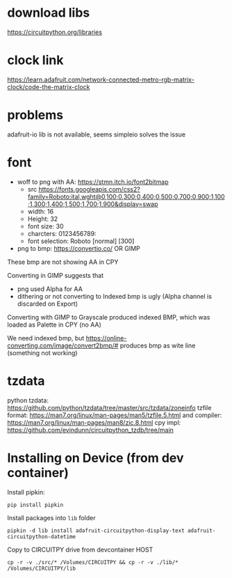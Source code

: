 # download libs

https://circuitpython.org/libraries

# clock link

https://learn.adafruit.com/network-connected-metro-rgb-matrix-clock/code-the-matrix-clock

# problems

adafruit-io lib is not available, seems simpleio solves the issue

# font 

- woff to png with AA: https://stmn.itch.io/font2bitmap
    - src https://fonts.googleapis.com/css2?family=Roboto:ital,wght@0,100;0,300;0,400;0,500;0,700;0,900;1,100;1,300;1,400;1,500;1,700;1,900&display=swap
    - width: 16
    - Height: 32
    - font size: 30
    - charcters: 0123456789:
    - font selection: Roboto [normal] [300]
- png to bmp: https://convertio.co/ OR GIMP

These bmp are not showing AA in CPY

Converting in GIMP suggests that 
- png used Alpha for AA
- dithering or not converting to Indexed bmp is ugly (Alpha channel is discarded on Export)

Converting with GIMP to Grayscale produced indexed BMP, which was loaded as Palette in CPY (no AA)

We need indexed bmp, but https://online-converting.com/image/convert2bmp/# produces bmp as wite line (something not working)

# tzdata

python tzdata: https://github.com/python/tzdata/tree/master/src/tzdata/zoneinfo
tzfile format: https://man7.org/linux/man-pages/man5/tzfile.5.html and compiler: https://man7.org/linux/man-pages/man8/zic.8.html
cpy impl: https://github.com/evindunn/circuitpython_tzdb/tree/main

# Installing on Device (from dev container)

Install pipkin:
```shell
pip install pipkin
```

Install packages into `lib` folder
```shell
pipkin -d lib install adafruit-circuitpython-display-text adafruit-circuitpython-datetime
```

Copy to CIRCUITPY drive from devcontainer HOST
```shell
cp -r -v ./src/* /Volumes/CIRCUITPY && cp -r -v ./lib/* /Volumes/CIRCUITPY/lib
```